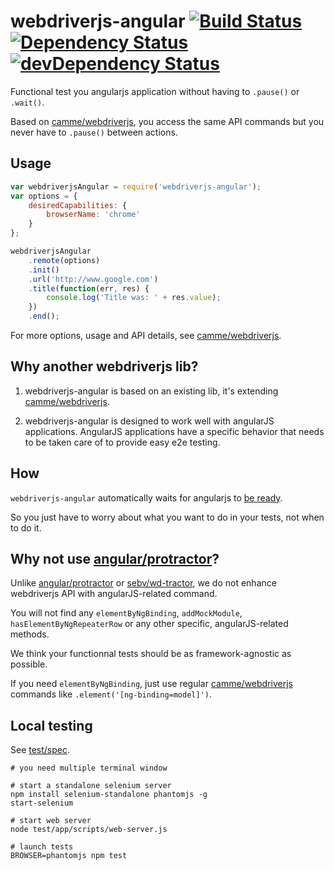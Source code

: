 # webdriverjs-angular [![Build Status](https://travis-ci.org/vvo/webdriverjs-angular.png?branch=master)](https://travis-ci.org/vvo/webdriverjs-angular) [![Dependency Status](https://david-dm.org/vvo/webdriverjs-angular.png?theme=shields.io)](https://david-dm.org/vvo/webdriverjs-angular) [![devDependency Status](https://david-dm.org/vvo/webdriverjs-angular/dev-status.png?theme=shields.io)](https://david-dm.org/vvo/webdriverjs-angular#info=devDependencies)

Functional test you angularjs application without having to `.pause()` or `.wait()`.

Based on [camme/webdriverjs](https://github.com/camme/webdriverjs), you access
the same API commands but you never have to `.pause()` between actions.

## Usage

```js
var webdriverjsAngular = require('webdriverjs-angular');
var options = {
    desiredCapabilities: {
        browserName: 'chrome'
    }
};

webdriverjsAngular
    .remote(options)
    .init()
    .url('http://www.google.com')
    .title(function(err, res) {
        console.log('Title was: ' + res.value);
    })
    .end();
```

For more options, usage and API details, see
[camme/webdriverjs](https://github.com/camme/webdriverjs).

## Why another webdriverjs lib?

1. webdriverjs-angular is based on an existing lib, it's extending
[camme/webdriverjs](https://github.com/camme/webdriverjs).

2. webdriverjs-angular is designed to work well with angularJS applications.
AngularJS applications have a specific behavior that needs to be taken care
of to provide easy e2e testing.

## How

`webdriverjs-angular` automatically waits for angularjs to [be ready](https://github.com/angular/angular.js/blob/cf686285c22d528440e173fdb65ad1052d96df3c/src/ng/browser.js#L70).

So you just have to worry about what you want to do in your tests, not when
to do it.

## Why not use [angular/protractor](https://github.com/angular/protractor)?

Unlike [angular/protractor](https://github.com/angular/protractor) or
[sebv/wd-tractor](https://github.com/sebv/wd-tractor),
we do not enhance webdriverjs API with angularJS-related
command.

You will not find any `elementByNgBinding`, `addMockModule`,
`hasElementByNgRepeaterRow` or any other specific, angularJS-related methods.

We think your functionnal tests should be as framework-agnostic as possible.

If you need `elementByNgBinding`, just use regular
[camme/webdriverjs](https://github.com/camme/webdriverjs)
commands like `.element('[ng-binding=model]')`.

## Local testing

See [test/spec](test/spec).

```shell
# you need multiple terminal window

# start a standalone selenium server
npm install selenium-standalone phantomjs -g
start-selenium

# start web server
node test/app/scripts/web-server.js

# launch tests
BROWSER=phantomjs npm test
```
